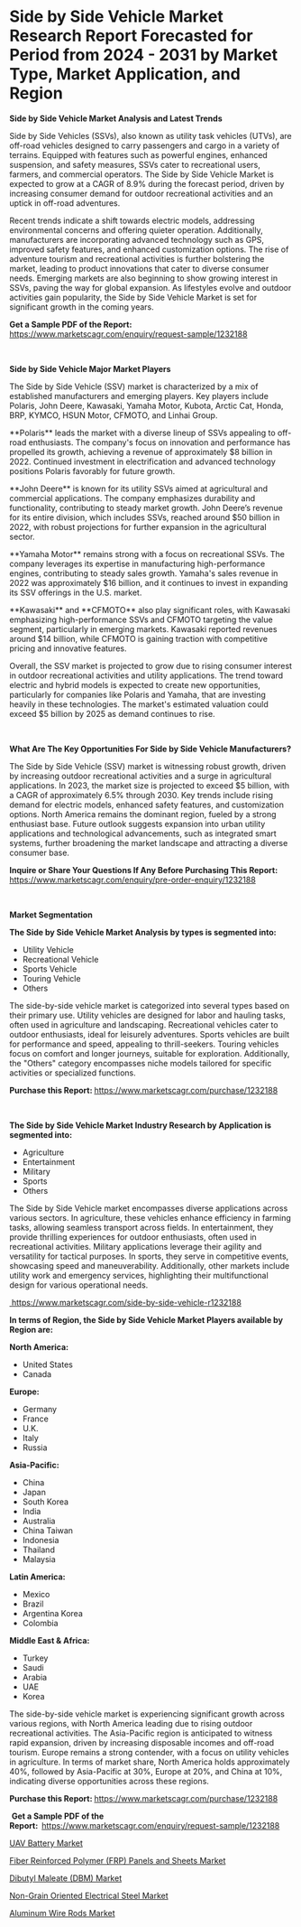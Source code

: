 <p><h1>Side by Side Vehicle Market Research Report Forecasted for Period from 2024 -  2031 by Market Type, Market Application, and Region</h1></p><p><strong>Side by Side Vehicle Market Analysis and Latest Trends</strong></p>
<p><p>Side by Side Vehicles (SSVs), also known as utility task vehicles (UTVs), are off-road vehicles designed to carry passengers and cargo in a variety of terrains. Equipped with features such as powerful engines, enhanced suspension, and safety measures, SSVs cater to recreational users, farmers, and commercial operators. The Side by Side Vehicle Market is expected to grow at a CAGR of 8.9% during the forecast period, driven by increasing consumer demand for outdoor recreational activities and an uptick in off-road adventures.</p><p>Recent trends indicate a shift towards electric models, addressing environmental concerns and offering quieter operation. Additionally, manufacturers are incorporating advanced technology such as GPS, improved safety features, and enhanced customization options. The rise of adventure tourism and recreational activities is further bolstering the market, leading to product innovations that cater to diverse consumer needs. Emerging markets are also beginning to show growing interest in SSVs, paving the way for global expansion. As lifestyles evolve and outdoor activities gain popularity, the Side by Side Vehicle Market is set for significant growth in the coming years.</p></p>
<p><strong>Get a Sample PDF of the Report:&nbsp;</strong> <a href="https://www.marketscagr.com/enquiry/request-sample/1232188?utm_campaign=1683&utm_medium=2&utm_source=Github&utm_content=ia&utm_term=02112024&utm_id=side-by-side-vehicle">https://www.marketscagr.com/enquiry/request-sample/1232188</a></p>
<p>&nbsp;</p>
<p><strong>Side by Side Vehicle Major Market Players</strong></p>
<p><p>The Side by Side Vehicle (SSV) market is characterized by a mix of established manufacturers and emerging players. Key players include Polaris, John Deere, Kawasaki, Yamaha Motor, Kubota, Arctic Cat, Honda, BRP, KYMCO, HSUN Motor, CFMOTO, and Linhai Group.</p><p>**Polaris** leads the market with a diverse lineup of SSVs appealing to off-road enthusiasts. The company's focus on innovation and performance has propelled its growth, achieving a revenue of approximately $8 billion in 2022. Continued investment in electrification and advanced technology positions Polaris favorably for future growth.</p><p>**John Deere** is known for its utility SSVs aimed at agricultural and commercial applications. The company emphasizes durability and functionality, contributing to steady market growth. John Deere’s revenue for its entire division, which includes SSVs, reached around $50 billion in 2022, with robust projections for further expansion in the agricultural sector.</p><p>**Yamaha Motor** remains strong with a focus on recreational SSVs. The company leverages its expertise in manufacturing high-performance engines, contributing to steady sales growth. Yamaha's sales revenue in 2022 was approximately $16 billion, and it continues to invest in expanding its SSV offerings in the U.S. market.</p><p>**Kawasaki** and **CFMOTO** also play significant roles, with Kawasaki emphasizing high-performance SSVs and CFMOTO targeting the value segment, particularly in emerging markets. Kawasaki reported revenues around $14 billion, while CFMOTO is gaining traction with competitive pricing and innovative features.</p><p>Overall, the SSV market is projected to grow due to rising consumer interest in outdoor recreational activities and utility applications. The trend toward electric and hybrid models is expected to create new opportunities, particularly for companies like Polaris and Yamaha, that are investing heavily in these technologies. The market's estimated valuation could exceed $5 billion by 2025 as demand continues to rise.</p></p>
<p>&nbsp;</p>
<p><strong>What Are The Key Opportunities For Side by Side Vehicle Manufacturers?</strong></p>
<p><p>The Side by Side Vehicle (SSV) market is witnessing robust growth, driven by increasing outdoor recreational activities and a surge in agricultural applications. In 2023, the market size is projected to exceed $5 billion, with a CAGR of approximately 6.5% through 2030. Key trends include rising demand for electric models, enhanced safety features, and customization options. North America remains the dominant region, fueled by a strong enthusiast base. Future outlook suggests expansion into urban utility applications and technological advancements, such as integrated smart systems, further broadening the market landscape and attracting a diverse consumer base.</p></p>
<p><strong>Inquire or Share Your Questions If Any Before Purchasing This Report:</strong> <a href="https://www.marketscagr.com/enquiry/pre-order-enquiry/1232188?utm_campaign=1683&utm_medium=2&utm_source=Github&utm_content=ia&utm_term=02112024&utm_id=side-by-side-vehicle">https://www.marketscagr.com/enquiry/pre-order-enquiry/1232188</a></p>
<p>&nbsp;</p>
<p><strong>Market Segmentation</strong></p>
<p><strong>The Side by Side Vehicle Market Analysis by types is segmented into:</strong></p>
<p><ul><li>Utility Vehicle</li><li>Recreational Vehicle</li><li>Sports Vehicle</li><li>Touring Vehicle</li><li>Others</li></ul></p>
<p><p>The side-by-side vehicle market is categorized into several types based on their primary use. Utility vehicles are designed for labor and hauling tasks, often used in agriculture and landscaping. Recreational vehicles cater to outdoor enthusiasts, ideal for leisurely adventures. Sports vehicles are built for performance and speed, appealing to thrill-seekers. Touring vehicles focus on comfort and longer journeys, suitable for exploration. Additionally, the "Others" category encompasses niche models tailored for specific activities or specialized functions.</p></p>
<p><strong>Purchase this Report:&nbsp;</strong><a href="https://www.marketscagr.com/purchase/1232188?utm_campaign=1683&utm_medium=2&utm_source=Github&utm_content=ia&utm_term=02112024&utm_id=side-by-side-vehicle">https://www.marketscagr.com/purchase/1232188</a></p>
<p>&nbsp;</p>
<p><strong>The Side by Side Vehicle Market Industry Research by Application is segmented into:</strong></p>
<p><ul><li>Agriculture</li><li>Entertainment</li><li>Military</li><li>Sports</li><li>Others</li></ul></p>
<p><p>The Side by Side Vehicle market encompasses diverse applications across various sectors. In agriculture, these vehicles enhance efficiency in farming tasks, allowing seamless transport across fields. In entertainment, they provide thrilling experiences for outdoor enthusiasts, often used in recreational activities. Military applications leverage their agility and versatility for tactical purposes. In sports, they serve in competitive events, showcasing speed and maneuverability. Additionally, other markets include utility work and emergency services, highlighting their multifunctional design for various operational needs.</p></p>
<p><a href="https://www.marketscagr.com/side-by-side-vehicle-r1232188?utm_campaign=1683&utm_medium=2&utm_source=Github&utm_content=ia&utm_term=02112024&utm_id=side-by-side-vehicle">&nbsp;https://www.marketscagr.com/side-by-side-vehicle-r1232188</a></p>
<p><strong>In terms of Region, the Side by Side Vehicle Market Players available by Region are:</strong></p>
<p>
    <p> <strong> North America: </strong>
        <ul>
            <li>United States</li>
            <li>Canada</li>
        </ul>
        </p> 
    <p> <strong> Europe: </strong>
        <ul>
            <li>Germany</li>
            <li>France</li>
            <li>U.K.</li>
            <li>Italy</li>
            <li>Russia</li>
        </ul>
        </p> 
    <p> <strong> Asia-Pacific: </strong>
        <ul>
            <li>China</li>
            <li>Japan</li>
            <li>South Korea</li>
            <li>India</li>
            <li>Australia</li>
            <li>China Taiwan</li>
            <li>Indonesia</li>
            <li>Thailand</li>
            <li>Malaysia</li>
        </ul>
        </p> 
    <p> <strong> Latin America: </strong>
        <ul>
            <li>Mexico</li>
            <li>Brazil</li>
            <li>Argentina Korea</li>
            <li>Colombia</li>
        </ul>
        </p> 
    <p> <strong> Middle East & Africa: </strong>
        <ul>
            <li>Turkey</li>
            <li>Saudi</li>
            <li>Arabia</li>
            <li>UAE</li>
            <li>Korea</li>
        </ul>
    </p>
    </p>
<p><p>The side-by-side vehicle market is experiencing significant growth across various regions, with North America leading due to rising outdoor recreational activities. The Asia-Pacific region is anticipated to witness rapid expansion, driven by increasing disposable incomes and off-road tourism. Europe remains a strong contender, with a focus on utility vehicles in agriculture. In terms of market share, North America holds approximately 40%, followed by Asia-Pacific at 30%, Europe at 20%, and China at 10%, indicating diverse opportunities across these regions.</p></p>
<p><strong>Purchase this Report: </strong><a href="https://www.marketscagr.com/purchase/1232188?utm_campaign=1683&utm_medium=2&utm_source=Github&utm_content=ia&utm_term=02112024&utm_id=side-by-side-vehicle">https://www.marketscagr.com/purchase/1232188</a></p>
<p>&nbsp;<strong>Get a Sample PDF of the Report:&nbsp;&nbsp;</strong><a href="https://www.marketscagr.com/enquiry/request-sample/1232188?utm_campaign=1683&utm_medium=2&utm_source=Github&utm_content=ia&utm_term=02112024&utm_id=side-by-side-vehicle">https://www.marketscagr.com/enquiry/request-sample/1232188</a></p>
<p><strong></strong></p>
<p><p><a href="https://www.linkedin.com/pulse/global-uav-battery-industry-analysis-share-growth-trends-forecast-es2kc?utm_campaign=1683&utm_medium=2&utm_source=Github&utm_content=ia&utm_term=02112024&utm_id=side-by-side-vehicle">UAV Battery Market</a></p><p><a href="https://www.linkedin.com/pulse/mapping-fiber-reinforced-polymer-frp-panels-sheets-market-trends-v0lyc?utm_campaign=1683&utm_medium=2&utm_source=Github&utm_content=ia&utm_term=02112024&utm_id=side-by-side-vehicle">Fiber Reinforced Polymer (FRP) Panels and Sheets Market</a></p><p><a href="https://www.linkedin.com/pulse/navigating-dibutyl-maleate-dbm-market-expert-analysis-forecast-1brhc?utm_campaign=1683&utm_medium=2&utm_source=Github&utm_content=ia&utm_term=02112024&utm_id=side-by-side-vehicle">Dibutyl Maleate (DBM) Market</a></p><p><a href="https://www.linkedin.com/pulse/future-innovation-global-non-grain-oriented-electrical-nstoc?utm_campaign=1683&utm_medium=2&utm_source=Github&utm_content=ia&utm_term=02112024&utm_id=side-by-side-vehicle">Non-Grain Oriented Electrical Steel Market</a></p><p><a href="https://www.linkedin.com/pulse/aluminum-wire-rods-market-refracting-trends-consumer-behaviors-b9syc?utm_campaign=1683&utm_medium=2&utm_source=Github&utm_content=ia&utm_term=02112024&utm_id=side-by-side-vehicle">Aluminum Wire Rods Market</a></p></p>